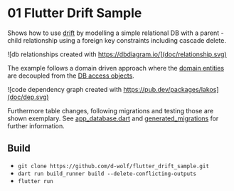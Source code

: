 # 01 Flutter Drift Sample

Shows how to use [drift](https://pub.dev/packages/drift) by modelling a simple relational DB with a parent - child relationship using a foreign key constraints including cascade delete.

![db relationships created with https://dbdiagram.io/](doc/relationship.svg)

The example follows a domain driven approach where the [domain entities](lib/domain/entities/) are decoupled from the [DB access objects](lib/data/models/).

![code dependency graph created with https://pub.dev/packages/lakos](doc/dep.svg)

Furthermore table changes, following migrations and testing those are shown exemplary. See [app_database.dart](lib/data/datasources/app_database.dart) and [generated_migrations](drift_schemas/) for further information.

## Build

- `git clone https://github.com/d-wolf/flutter_drift_sample.git`
- `dart run build_runner build --delete-conflicting-outputs`
- `flutter run`
